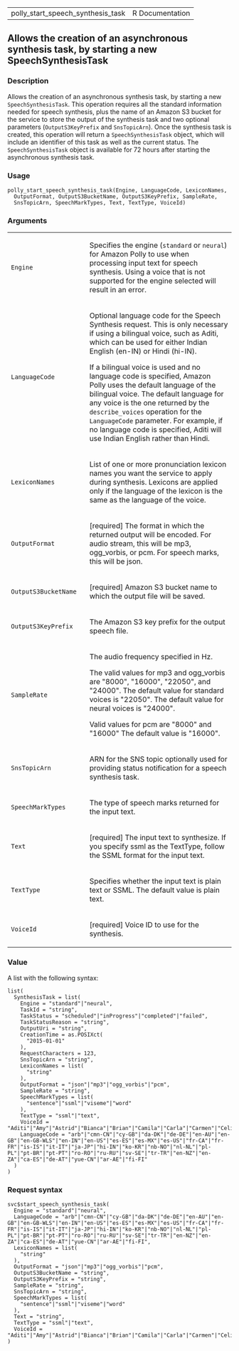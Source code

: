 <table style="width: 100%;">
<tbody>
<tr class="odd">
<td>polly_start_speech_synthesis_task</td>
<td style="text-align: right;">R Documentation</td>
</tr>
</tbody>
</table>

## Allows the creation of an asynchronous synthesis task, by starting a new SpeechSynthesisTask

### Description

Allows the creation of an asynchronous synthesis task, by starting a new
`SpeechSynthesisTask`. This operation requires all the standard
information needed for speech synthesis, plus the name of an Amazon S3
bucket for the service to store the output of the synthesis task and two
optional parameters (`OutputS3KeyPrefix` and `SnsTopicArn`). Once the
synthesis task is created, this operation will return a
`SpeechSynthesisTask` object, which will include an identifier of this
task as well as the current status. The `SpeechSynthesisTask` object is
available for 72 hours after starting the asynchronous synthesis task.

### Usage

    polly_start_speech_synthesis_task(Engine, LanguageCode, LexiconNames,
      OutputFormat, OutputS3BucketName, OutputS3KeyPrefix, SampleRate,
      SnsTopicArn, SpeechMarkTypes, Text, TextType, VoiceId)

### Arguments

<table>
<colgroup>
<col style="width: 35%" />
<col style="width: 65%" />
</colgroup>
<tbody>
<tr class="odd">
<td><code
id="polly_start_speech_synthesis_task_:_Engine">Engine</code></td>
<td><p>Specifies the engine (<code>standard</code> or
<code>neural</code>) for Amazon Polly to use when processing input text
for speech synthesis. Using a voice that is not supported for the engine
selected will result in an error.</p></td>
</tr>
<tr class="even">
<td><code
id="polly_start_speech_synthesis_task_:_LanguageCode">LanguageCode</code></td>
<td><p>Optional language code for the Speech Synthesis request. This is
only necessary if using a bilingual voice, such as Aditi, which can be
used for either Indian English (en-IN) or Hindi (hi-IN).</p>
<p>If a bilingual voice is used and no language code is specified,
Amazon Polly uses the default language of the bilingual voice. The
default language for any voice is the one returned by the
<code>describe_voices</code> operation for the <code>LanguageCode</code>
parameter. For example, if no language code is specified, Aditi will use
Indian English rather than Hindi.</p></td>
</tr>
<tr class="odd">
<td><code
id="polly_start_speech_synthesis_task_:_LexiconNames">LexiconNames</code></td>
<td><p>List of one or more pronunciation lexicon names you want the
service to apply during synthesis. Lexicons are applied only if the
language of the lexicon is the same as the language of the
voice.</p></td>
</tr>
<tr class="even">
<td><code
id="polly_start_speech_synthesis_task_:_OutputFormat">OutputFormat</code></td>
<td><p>[required] The format in which the returned output will be
encoded. For audio stream, this will be mp3, ogg_vorbis, or pcm. For
speech marks, this will be json.</p></td>
</tr>
<tr class="odd">
<td><code
id="polly_start_speech_synthesis_task_:_OutputS3BucketName">OutputS3BucketName</code></td>
<td><p>[required] Amazon S3 bucket name to which the output file will be
saved.</p></td>
</tr>
<tr class="even">
<td><code
id="polly_start_speech_synthesis_task_:_OutputS3KeyPrefix">OutputS3KeyPrefix</code></td>
<td><p>The Amazon S3 key prefix for the output speech file.</p></td>
</tr>
<tr class="odd">
<td><code
id="polly_start_speech_synthesis_task_:_SampleRate">SampleRate</code></td>
<td><p>The audio frequency specified in Hz.</p>
<p>The valid values for mp3 and ogg_vorbis are "8000", "16000", "22050",
and "24000". The default value for standard voices is "22050". The
default value for neural voices is "24000".</p>
<p>Valid values for pcm are "8000" and "16000" The default value is
"16000".</p></td>
</tr>
<tr class="even">
<td><code
id="polly_start_speech_synthesis_task_:_SnsTopicArn">SnsTopicArn</code></td>
<td><p>ARN for the SNS topic optionally used for providing status
notification for a speech synthesis task.</p></td>
</tr>
<tr class="odd">
<td><code
id="polly_start_speech_synthesis_task_:_SpeechMarkTypes">SpeechMarkTypes</code></td>
<td><p>The type of speech marks returned for the input text.</p></td>
</tr>
<tr class="even">
<td><code id="polly_start_speech_synthesis_task_:_Text">Text</code></td>
<td><p>[required] The input text to synthesize. If you specify ssml as
the TextType, follow the SSML format for the input text.</p></td>
</tr>
<tr class="odd">
<td><code
id="polly_start_speech_synthesis_task_:_TextType">TextType</code></td>
<td><p>Specifies whether the input text is plain text or SSML. The
default value is plain text.</p></td>
</tr>
<tr class="even">
<td><code
id="polly_start_speech_synthesis_task_:_VoiceId">VoiceId</code></td>
<td><p>[required] Voice ID to use for the synthesis.</p></td>
</tr>
</tbody>
</table>

### Value

A list with the following syntax:

    list(
      SynthesisTask = list(
        Engine = "standard"|"neural",
        TaskId = "string",
        TaskStatus = "scheduled"|"inProgress"|"completed"|"failed",
        TaskStatusReason = "string",
        OutputUri = "string",
        CreationTime = as.POSIXct(
          "2015-01-01"
        ),
        RequestCharacters = 123,
        SnsTopicArn = "string",
        LexiconNames = list(
          "string"
        ),
        OutputFormat = "json"|"mp3"|"ogg_vorbis"|"pcm",
        SampleRate = "string",
        SpeechMarkTypes = list(
          "sentence"|"ssml"|"viseme"|"word"
        ),
        TextType = "ssml"|"text",
        VoiceId = "Aditi"|"Amy"|"Astrid"|"Bianca"|"Brian"|"Camila"|"Carla"|"Carmen"|"Celine"|"Chantal"|"Conchita"|"Cristiano"|"Dora"|"Emma"|"Enrique"|"Ewa"|"Filiz"|"Gabrielle"|"Geraint"|"Giorgio"|"Gwyneth"|"Hans"|"Ines"|"Ivy"|"Jacek"|"Jan"|"Joanna"|"Joey"|"Justin"|"Karl"|"Kendra"|"Kevin"|"Kimberly"|"Lea"|"Liv"|"Lotte"|"Lucia"|"Lupe"|"Mads"|"Maja"|"Marlene"|"Mathieu"|"Matthew"|"Maxim"|"Mia"|"Miguel"|"Mizuki"|"Naja"|"Nicole"|"Olivia"|"Penelope"|"Raveena"|"Ricardo"|"Ruben"|"Russell"|"Salli"|"Seoyeon"|"Takumi"|"Tatyana"|"Vicki"|"Vitoria"|"Zeina"|"Zhiyu"|"Aria"|"Ayanda"|"Arlet"|"Hannah"|"Arthur"|"Daniel"|"Liam"|"Pedro"|"Kajal"|"Hiujin"|"Laura"|"Elin"|"Ida"|"Suvi"|"Ola"|"Hala"|"Andres"|"Sergio"|"Remi"|"Adriano"|"Thiago"|"Ruth"|"Stephen"|"Kazuha"|"Tomoko",
        LanguageCode = "arb"|"cmn-CN"|"cy-GB"|"da-DK"|"de-DE"|"en-AU"|"en-GB"|"en-GB-WLS"|"en-IN"|"en-US"|"es-ES"|"es-MX"|"es-US"|"fr-CA"|"fr-FR"|"is-IS"|"it-IT"|"ja-JP"|"hi-IN"|"ko-KR"|"nb-NO"|"nl-NL"|"pl-PL"|"pt-BR"|"pt-PT"|"ro-RO"|"ru-RU"|"sv-SE"|"tr-TR"|"en-NZ"|"en-ZA"|"ca-ES"|"de-AT"|"yue-CN"|"ar-AE"|"fi-FI"
      )
    )

### Request syntax

    svc$start_speech_synthesis_task(
      Engine = "standard"|"neural",
      LanguageCode = "arb"|"cmn-CN"|"cy-GB"|"da-DK"|"de-DE"|"en-AU"|"en-GB"|"en-GB-WLS"|"en-IN"|"en-US"|"es-ES"|"es-MX"|"es-US"|"fr-CA"|"fr-FR"|"is-IS"|"it-IT"|"ja-JP"|"hi-IN"|"ko-KR"|"nb-NO"|"nl-NL"|"pl-PL"|"pt-BR"|"pt-PT"|"ro-RO"|"ru-RU"|"sv-SE"|"tr-TR"|"en-NZ"|"en-ZA"|"ca-ES"|"de-AT"|"yue-CN"|"ar-AE"|"fi-FI",
      LexiconNames = list(
        "string"
      ),
      OutputFormat = "json"|"mp3"|"ogg_vorbis"|"pcm",
      OutputS3BucketName = "string",
      OutputS3KeyPrefix = "string",
      SampleRate = "string",
      SnsTopicArn = "string",
      SpeechMarkTypes = list(
        "sentence"|"ssml"|"viseme"|"word"
      ),
      Text = "string",
      TextType = "ssml"|"text",
      VoiceId = "Aditi"|"Amy"|"Astrid"|"Bianca"|"Brian"|"Camila"|"Carla"|"Carmen"|"Celine"|"Chantal"|"Conchita"|"Cristiano"|"Dora"|"Emma"|"Enrique"|"Ewa"|"Filiz"|"Gabrielle"|"Geraint"|"Giorgio"|"Gwyneth"|"Hans"|"Ines"|"Ivy"|"Jacek"|"Jan"|"Joanna"|"Joey"|"Justin"|"Karl"|"Kendra"|"Kevin"|"Kimberly"|"Lea"|"Liv"|"Lotte"|"Lucia"|"Lupe"|"Mads"|"Maja"|"Marlene"|"Mathieu"|"Matthew"|"Maxim"|"Mia"|"Miguel"|"Mizuki"|"Naja"|"Nicole"|"Olivia"|"Penelope"|"Raveena"|"Ricardo"|"Ruben"|"Russell"|"Salli"|"Seoyeon"|"Takumi"|"Tatyana"|"Vicki"|"Vitoria"|"Zeina"|"Zhiyu"|"Aria"|"Ayanda"|"Arlet"|"Hannah"|"Arthur"|"Daniel"|"Liam"|"Pedro"|"Kajal"|"Hiujin"|"Laura"|"Elin"|"Ida"|"Suvi"|"Ola"|"Hala"|"Andres"|"Sergio"|"Remi"|"Adriano"|"Thiago"|"Ruth"|"Stephen"|"Kazuha"|"Tomoko"
    )
